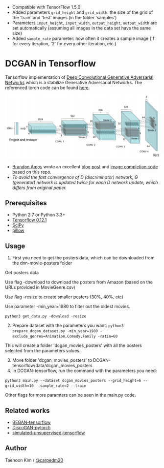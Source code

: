 
* Compatible with TensorFlow 1.5.0
* Added parameters `grid_height` and `grid_width`: the size of the grid of the 'train' and 'test' images (in the folder 'samples')
* Parameters `input_height`, `input_width`, `output_height`, `output_width` are set automatically 
(assuming all images in the data set have the same size)
* Added `sample_rate` parameter: how often it creates a sample image ('1' for every iteration, '2' for every other iteration, etc.)

# DCGAN in Tensorflow

Tensorflow implementation of [Deep Convolutional Generative Adversarial Networks](http://arxiv.org/abs/1511.06434) which is a stabilize Generative Adversarial Networks. The referenced torch code can be found [here](https://github.com/soumith/dcgan.torch).

![alt tag](DCGAN.png)

* [Brandon Amos](http://bamos.github.io/) wrote an excellent [blog post](http://bamos.github.io/2016/08/09/deep-completion/) and [image completion code](https://github.com/bamos/dcgan-completion.tensorflow) based on this repo.
* *To avoid the fast convergence of D (discriminator) network, G (generator) network is updated twice for each D network update, which differs from original paper.*




## Prerequisites

- Python 2.7 or Python 3.3+
- [Tensorflow 0.12.1](https://github.com/tensorflow/tensorflow/tree/r0.12)
- [SciPy](http://www.scipy.org/install.html)
- [pillow](https://github.com/python-pillow/Pillow)



## Usage

1. First you need to get the posters data, which can be downloaded from the dnn-movie-posters folder

Get posters data

Use flag -download to download the posters from Amazon (based on the URLs provided in MovieGenre.csv)

Use flag -resize to create smaller posters (30%, 40%, etc)

Use parameter -min_year=1980 to filter out the oldest movies.

`python3 get_data.py -download -resize`

2. Prepare dataset with the parameters you want:
`python3 prepare_dcgan_dataset.py -min_year=1980 -exclude_genres=Animation,Comedy,Family -ratio=60`

This will create a folder 'dcgan_movies_posters' with all the posters selected from the parameters values.


3. Move folder 'dcgan_movies_posters' to DCGAN-tensorflow/data/dcgan_movies_posters
4. In DCGAN-tensorflow, run the command with the parameters you need:

`python3 main.py --dataset dcgan_movies_posters --grid_height=6 --grid_width=10  -sample_rate=2 --train`

Other flags for more paramters can be seen in the main.py code.

## Related works

- [BEGAN-tensorflow](https://github.com/carpedm20/BEGAN-tensorflow)
- [DiscoGAN-pytorch](https://github.com/carpedm20/DiscoGAN-pytorch)
- [simulated-unsupervised-tensorflow](https://github.com/carpedm20/simulated-unsupervised-tensorflow)


## Author

Taehoon Kim / [@carpedm20](http://carpedm20.github.io/)
